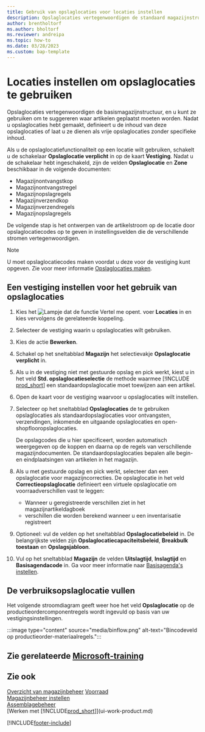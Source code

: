 ```yaml
---
title: Gebruik van opslaglocaties voor locaties instellen
description: Opslaglocaties vertegenwoordigen de standaard magazijnstructuur en worden gebruikt voor het doen van voorstellen over de plaatsing van artikelen.
author: brentholtorf
ms.author: bholtorf
ms.reviewer: andreipa
ms.topic: how-to
ms.date: 03/28/2023
ms.custom: bap-template
---
```


# <a name="set-up-locations-to-use-bins"></a><a name="set-up-locations-to-use-bins"></a><a name="set-up-locations-to-use-bins"></a>Locaties instellen om opslaglocaties te gebruiken

Opslaglocaties vertegenwoordigen de basismagazijnstructuur, en u kunt ze gebruiken om te suggereren waar artikelen geplaatst moeten worden. Nadat u opslaglocaties hebt gemaakt, definieert u de inhoud van deze opslaglocaties of laat u ze dienen als vrije opslaglocaties zonder specifieke inhoud.

Als u de opslaglocatiefunctionaliteit op een locatie wilt gebruiken, schakelt u de schakelaar **Opslaglocatie verplicht** in op de kaart **Vestiging**. Nadat u de schakelaar hebt ingeschakeld, zijn de velden **Opslaglocatie** en **Zone** beschikbaar in de volgende documenten:

* Magazijnontvangstkop
* Magazijnontvangstregel
* Magazijnopslagregels
* Magazijnverzendkop
* Magazijnverzendregels
* Magazijnopslagregels

De volgende stap is het ontwerpen van de artikelstroom op de locatie door opslaglocatiecodes op te geven in instellingsvelden die de verschillende stromen vertegenwoordigen.  

> [!NOTE]  
> U moet opslaglocatiecodes maken voordat u deze voor de vestiging kunt opgeven. Zie voor meer informatie [Opslaglocaties maken](warehouse-how-to-create-individual-bins.md).  

## <a name="to-set-up-a-location-to-use-bins"></a><a name="to-set-up-a-location-to-use-bins"></a><a name="to-set-up-a-location-to-use-bins"></a>Een vestiging instellen voor het gebruik van opslaglocaties

1. Kies het ![Lampje dat de functie Vertel me opent.](media/ui-search/search_small.png "Vertel me wat u wilt doen") voer **Locaties** in en kies vervolgens de gerelateerde koppeling.  
2. Selecteer de vestiging waarin u opslaglocaties wilt gebruiken.  
3. Kies de actie **Bewerken**.  
4. Schakel op het sneltabblad **Magazijn** het selectievakje **Opslaglocatie verplicht** in.  
5. Als u in de vestiging niet met gestuurde opslag en pick werkt, kiest u in het veld **Std. opslaglocatieselectie** de methode waarmee [!INCLUDE [prod_short](includes/prod_short.md)] een standaardopslaglocatie moet toewijzen aan een artikel.  
6. Open de kaart voor de vestiging waarvoor u opslaglocaties wilt instellen.
7. Selecteer op het sneltabblad **Opslaglocaties** de te gebruiken opslaglocaties als standaardopslaglocaties voor ontvangsten, verzendingen, inkomende en uitgaande opslaglocaties en open-shopflooropslaglocaties.  

    De opslagcodes die u hier specificeert, worden automatisch weergegeven op de koppen en daarna op de regels van verschillende magazijndocumenten. De standaardopslaglocaties bepalen alle begin- en eindplaatsingen van artikelen in het magazijn.  
8. Als u met gestuurde opslag en pick werkt, selecteer dan een opslaglocatie voor magazijncorrecties. De opslaglocatie in het veld **Correctieopslaglocatie** definieert een virtuele opslaglocatie om voorraadverschillen vast te leggen:

    * Wanneer u geregistreerde verschillen ziet in het magazijnartikeldagboek
    * verschillen die worden berekend wanneer u een inventarisatie registreert  
9. Optioneel: vul de velden op het sneltabblad **Opslaglocatiebeleid** in. De belangrijkste velden zijn **Opslaglocatiecapaciteitsbeleid**, **Breakbulk toestaan** en **Opslagsjabloon**.  
10. Vul op het sneltabblad **Magazijn** de velden **Uitslagtijd**, **Inslagtijd** en **Basisagendacode** in. Ga voor meer informatie naar [Basisagenda's instellen](across-how-to-assign-base-calendars.md).

## <a name="fill-in-the-consumption-bin"></a><a name="fill-in-the-consumption-bin"></a><a name="fill-in-the-consumption-bin"></a>De verbruiksopslaglocatie vullen

Het volgende stroomdiagram geeft weer hoe het veld **Opslaglocatie** op de productieordercomponentregels wordt ingevuld op basis van uw vestigingsinstellingen.

:::image type="content" source="media/binflow.png" alt-text="Bincodeveld op productieorder-materiaalregels.":::

## <a name="see-related-microsoft-training"></a><a name="see-related-microsoft-training"></a><a name="see-related-microsoft-training"></a>Zie gerelateerde [Microsoft-training](/training/modules/configure-bins-location/)

## <a name="see-also"></a><a name="see-also"></a><a name="see-also"></a>Zie ook

[Overzicht van magazijnbeheer](design-details-warehouse-management.md)
[Voorraad](inventory-manage-inventory.md)  
[Magazijnbeheer instellen](warehouse-setup-warehouse.md)  
[Assemblagebeheer](assembly-assemble-items.md)  
[Werken met [!INCLUDE[prod_short](includes/prod_short.md)]](ui-work-product.md)

[!INCLUDE[footer-include](includes/footer-banner.md)]
